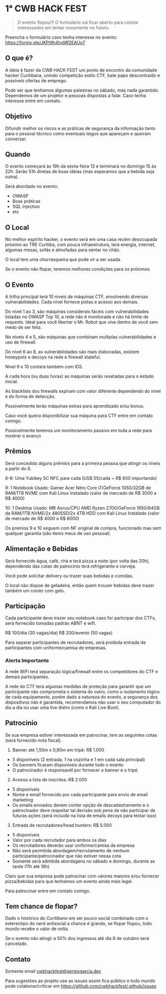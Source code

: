# 1ᵃ CWB HACK FEST

> O evento flopou!!!
> O formulário vai ficar aberto para coletar interessados em tentar novamente no futuro.

Preencha o formulário caso tenha interesse no evento: https://forms.gle/JKPt9h4hxMf2EAUq7

## O que é?

A ideia é fazer da CWB HACK FEST um ponto de encontro da comunidade hacker Curitibana, unindo competição estilo CTF, bate papo descontraído e possíveis ofertas de emprego.

Pode ser que tenhamos algumas palestras no sábado, mas nada garantido. Dependemos de um projetor e pessoas dispostas a falar. Caso tenha interesse entre em contato.

## Objetivo

Difundir melhor os riscos e as práticas de segurança da informação tanto para o pessoal técnico como eventuais leigos que apareçam e queiram conversar.

## Quando

O evento começará às 19h da sexta-feira 13 e terminará no domingo 15 às 22h. Serão 51h diretas de boas ideias (mas esperamos que a bebida seja outra).

Será abordado no evento:

* OWASP
* Boas práticas
* SQL Injection
* etc

## O Local

No melhor espirito hacker, o evento será em uma casa recém desocupada próximo ao TRE Curitiba, com pouca infraestrutura, terá energia, internet, algumas mesas, sofás e almofadas para sentar no chão.

O local tem uma churrasqueira que pode vir a ser usada.

Se o evento não flopar, teremos melhores condições para os próximos.

## O Evento

A trilha principal terá 10 níveis de máquinas CTF, envolvendo diversas vulnerabilidades. Cada nível fornece pistas e acesso aos demais.

Do nível 1 ao 3, são máquinas considerais fáceis com vulnerabilidades listadas no OWASP Top 10, a rede não é monitorada e não há limite de requests. Ideal para você libertar o Mr. Robot que vive dentro de você sem medo de ser feliz.

No níveis 4 e 5, são máquinas que combinam multiplas vulnerabilidades e uso de firewall.

Do nível 6 ao 8, as vulnerábilidades são mais elaboradas, existem honeypots e decoys na rede e firewall stateful.

Nível 9 e 10 contará também com IDS.

A cada hora (ou duas horas) as máquinas serão resetadas para o estado inicial.

As blacklists dos firewalls expiram com valor diferente dependendo do nível e do forma de detecção.

Possivelmente terão máquinas extras para aprendizado e/ou bonus.

Caso você queira disponibilizar sua máquina para CTF entre em contato comigo.

Possivelmente teremos um monitoramento passivo em toda a rede para mostrar o avanço

## Prêmios

Será concedido alguns prêmios para a primeira pessoa que atingir os níveis a partir do 6.

6-8: Uma Yubikey 5C NFC para cada (US$ 55/cada ~ R$ 600 importando)

9: 1 Notebook Usado: Gamer Acer Nitro Core i7/GeForce 1050/32GB de RAM/1TB NVME com Kali Linux Instalado (valor de mercado de R$ 3000 a R$ 4000)

10: 1 Desktop Usado: MB Aorus/CPU AMD Ryzen 2700/GeForce 1650/64GB da RAM/1TB NVME/2x 480SSD/2x 4TB HDD com Kali Linux Instalado (valor de mercado de R$ 4000 a R$ 6000)

Os premios 9 e 10 seguem com NF original de compra, funcionado mas sem qualquer garantia (são items meus de uso pessoal).

## Alimentação e Bebidas

Será fornecido água, café, chá e terá pizza a noite (por volta das 20h), dependendo das cotas de patrocinio terá refrigerante e cerveja.

Você pode solicitar delivery ou trazer suas bebidas e comidas.

O local não dispoe de geladeira, então quem trouxer bebidas deve trazer também um cooler com gelo.

## Participação

Cada participante deve trazer seu notebook caso for participar dos CTFs, será fornecido tomadas padrão ABNT e wifi.

R$ 100/dia    (30 vagas/dia)
R$ 200/evento (50 vagas)

Para separar participantes de recrutadores, será proibida entrada de participantes com uniforme/camisa de empresas.

### Alerta Importante

A rede WiFi terá separação lógica/firewall entre os competidores do CTF e demais participantes.

A rede do CTF terá algumas medidas de proteção para garantir que um participante não comprometa o sistema do outro, como o isolamento lógico de cada equipamento, porém dado a natureza do evento, a segurança dos dispositivos não é garantida, recomendamos não usar o seu computador do dia a dia ou usar uma live distro (como o Kali Live Boot).

## Patrocinio

Se sua empresa estiver interessada em patrocinar, tem as seguintes cotas (será fornecido nota fiscal).

1. Banner até 1,50m x 0,80m em tripé: R$ 1.000
  - 5 disponíveis (2 entrada, 1 na cozinha e 1 em cada sala principal)
  - Os banners ficaram disponiveis durante todo o evento
  - O patrocinador é responsavél por fornecer o banner e o tripé.
2. Acesso a lista de inscritos: R$ 2.000
  - 5 disponíveis
  - Nome e email fornecido por cada participante para envio de email marketing
  - Os emails enviados devem conter opção de descadastramento e o patrocinador deve respeitar tal decisão sob pena de não participar de futuras ações (será incluido na lista de emails decoys para testar isso)
3. Entrada de recrutadores/head hunters: R$ 5.000
  - 5 disponiveis
  - Valor por cada recrutador para ambos os dias
  - Os recrutadores deverão usar uniforme/camisa da empresa
  - Não será permitida abordagem/recrutamento de nenhum participante/patrocinador que não estiver nessa cota
  - Somente será admitida abordagens no sábado e domingo, durante as tarde (11h até 18h)

Claro que sua empresa pode patrocinar com valores maiores e/ou fornecer pizza/bebidas para que tenhamos um evento ainda mais legal.

Para patrocinar entre em contato comigo.

## Tem chance de flopar?

Dado o histórico do Curitibano em ser pouco social combinado com o estereotipo do nerd antisocial a chance é grande, se flopar flopou, todo mundo recebe o valor de volta.

Se o evento não atingir a 50% dos ingressos até dia 8 de outubro será cancelado.

## Contato

Somente email cwbhackfest@sergiogarcia.dev

Para sugestões ao projeto use as issues assim fica público e todo mundo pode colaborar/críticar em https://github.com/cwbhackfest/.github/issues
